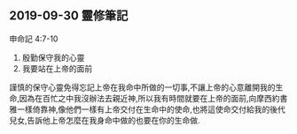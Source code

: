 ## 2019-09-30 靈修筆記

申命記 4:7-10

1. 殷勤保守我的心靈
2. 我要站在上帝的面前

  謹慎的保守心靈免得忘記上帝在我命中所做的一切事,不讓上帝的心意離開我的生命,因為在百忙之中我沒辦法去親近神,所以我有時間就要在上帝的面前,向摩西約書雅一樣倚靠神,像他們一樣有上帝交付在生命中的使命,也將這使命交付給我的後代兒女,告訴他上帝怎麼在我身命中做的也要在你的生命做.